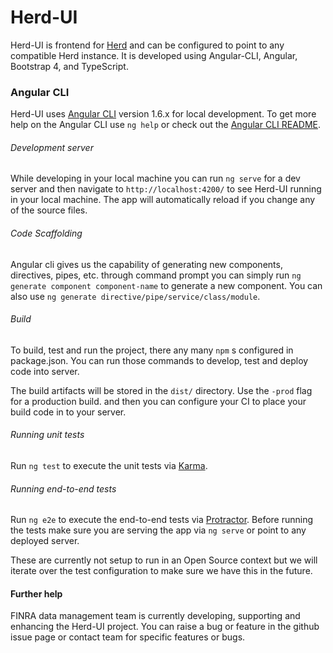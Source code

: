 <!---
 Copyright 2018 herd-ui contributors

 Licensed under the Apache License, Version 2.0 (the "License");
 you may not use this file except in compliance with the License.
 You may obtain a copy of the License at

     http://www.apache.org/licenses/LICENSE-2.0

 Unless required by applicable law or agreed to in writing, software
 distributed under the License is distributed on an "AS IS" BASIS,
 WITHOUT WARRANTIES OR CONDITIONS OF ANY KIND, either express or implied.
 See the License for the specific language governing permissions and
 limitations under the License.
-->

# Herd-UI

Herd-UI is frontend for [Herd](https://github.com/FINRAOS/herd) and can be configured to point to any compatible Herd instance. It is developed using Angular-CLI, Angular, Bootstrap 4, and TypeScript.

### Angular CLI

Herd-UI uses [Angular CLI](https://github.com/angular/angular-cli) version 1.6.x for local development. To get more help on the Angular CLI use `ng help` or check out the [Angular CLI README](https://github.com/angular/angular-cli/blob/master/README.md).

###### Development server

While developing in your local machine you can run `ng serve` for a dev server and then navigate to `http://localhost:4200/` to see Herd-UI running in your local machine. The app will automatically reload if you change any of the source files.

###### Code Scaffolding

Angular cli gives us the capability of generating new components, directives, pipes, etc. through command prompt
you can simply run `ng generate component component-name` to generate a new component.
You can also use `ng generate directive/pipe/service/class/module`.

###### Build

To build, test and run the project, there any many `npm` s configured in package.json. You can run those commands to develop, test and deploy code into server.

 The build artifacts will be stored in the `dist/` directory. Use the `-prod` flag for a production build. and then you can configure your CI to place your build code in to your server.
 
###### Running unit tests

Run `ng test` to execute the unit tests via [Karma](https://karma-runner.github.io).

###### Running end-to-end tests

Run `ng e2e` to execute the end-to-end tests via [Protractor](http://www.protractortest.org/).
Before running the tests make sure you are serving the app via `ng serve` or point to any deployed server.

These are currently not setup to run in an Open Source context but we will iterate over the test configuration to make sure we have this in the future.

#### Further help

FINRA data management team is currently developing, supporting and enhancing the Herd-UI project. You can raise a bug or feature in the github issue page or contact team for specific features or bugs.


